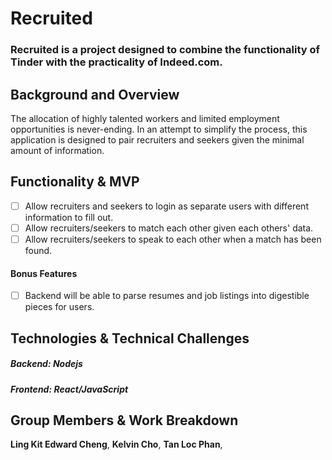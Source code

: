 # Recruited

### Recruited is a project designed to combine the functionality of Tinder with the practicality of Indeed.com.

## Background and Overview

The allocation of highly talented workers and limited employment opportunities is never-ending.  In an attempt to simplify the process, this application is designed to pair recruiters and seekers given the minimal amount of information.

## Functionality & MVP
  - [ ] Allow recruiters and seekers to login as separate users with different information to fill out.
  - [ ] Allow recruiters/seekers to match each other given each others' data.
  - [ ] Allow recruiters/seekers to speak to each other when a match has been found.

#### Bonus Features
  - [ ] Backend will be able to parse resumes and job listings into digestible pieces for users.

## Technologies & Technical Challenges
##### Backend: Nodejs
##### Frontend: React/JavaScript

## Group Members & Work Breakdown

**Ling Kit Edward Cheng**,
**Kelvin Cho**,
**Tan Loc Phan**,
